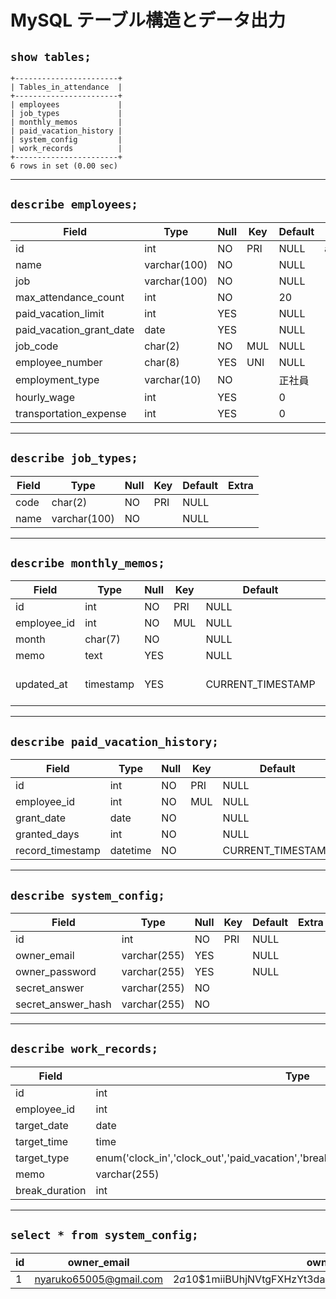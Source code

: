 
# MySQL テーブル構造とデータ出力

## `show tables;`

```
+-----------------------+
| Tables_in_attendance  |
+-----------------------+
| employees             |
| job_types             |
| monthly_memos         |
| paid_vacation_history |
| system_config         |
| work_records          |
+-----------------------+
6 rows in set (0.00 sec)
```

---

## `describe employees;`

| Field                    | Type         | Null | Key | Default   | Extra          |
|--------------------------|--------------|------|-----|-----------|----------------|
| id                       | int          | NO   | PRI | NULL      | auto_increment |
| name                     | varchar(100) | NO   |     | NULL      |                |
| job                      | varchar(100) | NO   |     | NULL      |                |
| max_attendance_count     | int          | NO   |     | 20        |                |
| paid_vacation_limit      | int          | YES  |     | NULL      |                |
| paid_vacation_grant_date | date         | YES  |     | NULL      |                |
| job_code                 | char(2)      | NO   | MUL | NULL      |                |
| employee_number          | char(8)      | YES  | UNI | NULL      |                |
| employment_type          | varchar(10)  | NO   |     | 正社員    |                |
| hourly_wage              | int          | YES  |     | 0         |                |
| transportation_expense   | int          | YES  |     | 0         |                |

---

## `describe job_types;`

| Field | Type         | Null | Key | Default | Extra |
|-------|--------------|------|-----|---------|-------|
| code  | char(2)      | NO   | PRI | NULL    |       |
| name  | varchar(100) | NO   |     | NULL    |       |

---

## `describe monthly_memos;`

| Field       | Type      | Null | Key | Default           | Extra                                         |
|-------------|-----------|------|-----|-------------------|-----------------------------------------------|
| id          | int       | NO   | PRI | NULL              | auto_increment                                |
| employee_id | int       | NO   | MUL | NULL              |                                               |
| month       | char(7)   | NO   |     | NULL              |                                               |
| memo        | text      | YES  |     | NULL              |                                               |
| updated_at  | timestamp | YES  |     | CURRENT_TIMESTAMP | DEFAULT_GENERATED on update CURRENT_TIMESTAMP |

---

## `describe paid_vacation_history;`

| Field            | Type     | Null | Key | Default           | Extra             |
|------------------|----------|------|-----|-------------------|-------------------|
| id               | int      | NO   | PRI | NULL              | auto_increment    |
| employee_id      | int      | NO   | MUL | NULL              |                   |
| grant_date       | date     | NO   |     | NULL              |                   |
| granted_days     | int      | NO   |     | NULL              |                   |
| record_timestamp | datetime | NO   |     | CURRENT_TIMESTAMP | DEFAULT_GENERATED |

---

## `describe system_config;`

| Field              | Type         | Null | Key | Default | Extra |
|--------------------|--------------|------|-----|---------|-------|
| id                 | int          | NO   | PRI | NULL    |       |
| owner_email        | varchar(255) | YES  |     | NULL    |       |
| owner_password     | varchar(255) | YES  |     | NULL    |       |
| secret_answer      | varchar(255) | NO   |     |         |       |
| secret_answer_hash | varchar(255) | NO   |     |         |       |

---

## `describe work_records;`

| Field          | Type                                                                                    | Null | Key | Default | Extra          |
|----------------|-----------------------------------------------------------------------------------------|------|-----|---------|----------------|
| id             | int                                                                                     | NO   | PRI | NULL    | auto_increment |
| employee_id    | int                                                                                     | NO   | MUL | NULL    |                |
| target_date    | date                                                                                    | NO   |     | NULL    |                |
| target_time    | time                                                                                    | NO   |     | NULL    |                |
| target_type    | enum('clock_in','clock_out','paid_vacation','break_start','break_end','break_duration') | NO   |     | NULL    |                |
| memo           | varchar(255)                                                                            | YES  |     |         |                |
| break_duration | int                                                                                     | YES  |     | NULL    |                |

---

## `select * from system_config;`


| id | owner_email            | owner_password                                               | secret_answer | secret_answer_hash                                           |
|----|------------------------|--------------------------------------------------------------|----------------|--------------------------------------------------------------|
| 1  | nyaruko65005@gmail.com | $2a$10$1miiBUhjNVtgFXHzYt3daeeyZe9oL0ESOv7NB7uAt6Gmi2QYS9e6y | stroll         | $2a$10$JE006Idg4n5TJ5Us7Yqqou.fK8HSdHT4N8ljv04TDpE2HwKKewcty |

